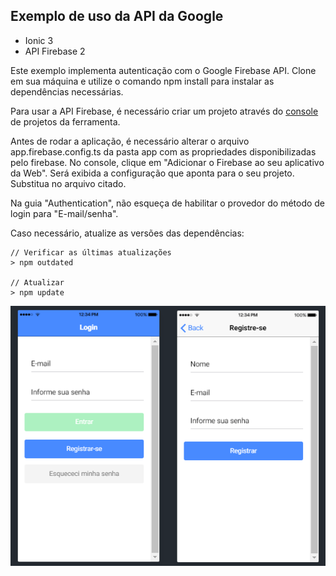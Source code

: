 ## Exemplo de uso da API da Google

* Ionic 3
* API Firebase 2

Este exemplo implementa autenticação com o Google Firebase API.
Clone em sua máquina e utilize o comando npm install para instalar as dependências necessárias.

Para usar a API Firebase, é necessário criar um projeto através do [console](https://console.firebase.google.com/) de projetos da ferramenta.

Antes de rodar a aplicação, é necessário alterar o arquivo app<span></span>.firebase.config.ts da pasta app com as propriedades disponibilizadas pelo firebase. No console, clique em "Adicionar o Firebase ao seu aplicativo da Web". Será exibida a configuração que aponta para o seu projeto. Substitua no arquivo citado.

Na guia "Authentication", não esqueça de habilitar o provedor do método de login para "E-mail/senha".

Caso necessário, atualize as versões das dependências:

```
// Verificar as últimas atualizações
> npm outdated

// Atualizar
> npm update
```

![Telas](https://raw.githubusercontent.com/andynhofm/ionic-Authentication/master/resources/telas.png)
